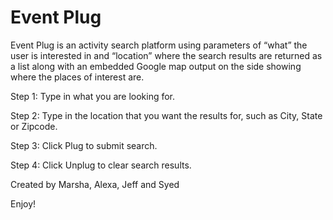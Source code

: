 # Event Plug

Event Plug is an activity search platform using parameters of “what” the user is interested in and “location” where the search results are returned as a list along with an embedded Google map output on the side showing where the places of interest are.

Step 1: Type in what you are looking for.

Step 2: Type in the location that you want the results for, such as City, State or Zipcode.

Step 3: Click Plug to submit search.

Step 4: Click Unplug to clear search results.

Created by Marsha, Alexa, Jeff and Syed

Enjoy!
